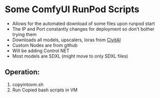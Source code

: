 # Some ComfyUI RunPod Scripts
- Allows for the automated download of some files upon runpod start
- The IP and Port constantly changes for deployment so don't bother trying them
- Downloads all models, upscalers, loras from [CivitAI](https://civitai.com/)
- Custom Nodes are from github
- Will be adding Control NET
- Most models are SDXL (might move to only SDXL files)
## Operation:
1. copyintovm.sh
2. Run Copied bash scripts in VM